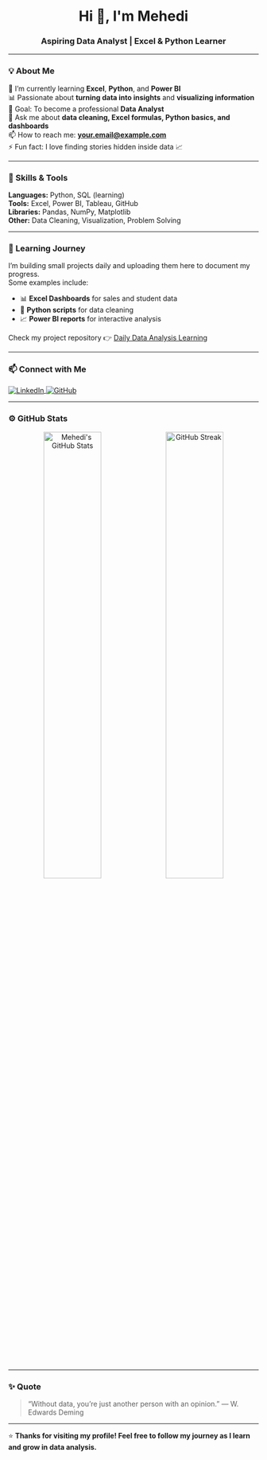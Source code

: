 ### <h1 align="center">Hi 👋, I'm Mehedi</h1>
<h3 align="center">Aspiring Data Analyst | Excel & Python Learner</h3>

---

### 💡 About Me  
🌱 I’m currently learning **Excel**, **Python**, and **Power BI**  
📊 Passionate about **turning data into insights** and **visualizing information**  
🎯 Goal: To become a professional **Data Analyst**  
💬 Ask me about **data cleaning, Excel formulas, Python basics, and dashboards**  
📫 How to reach me: **your.email@example.com**  
⚡ Fun fact: I love finding stories hidden inside data 📈  

---

### 🧩 Skills & Tools  
**Languages:** Python, SQL (learning)  
**Tools:** Excel, Power BI, Tableau, GitHub  
**Libraries:** Pandas, NumPy, Matplotlib  
**Other:** Data Cleaning, Visualization, Problem Solving  

---

### 📘 Learning Journey  
I’m building small projects daily and uploading them here to document my progress.  
Some examples include:  
- 📊 **Excel Dashboards** for sales and student data  
- 🐍 **Python scripts** for data cleaning  
- 📈 **Power BI reports** for interactive analysis  

Check my project repository 👉 [Daily Data Analysis Learning](https://github.com/Mehedi-imran)

---

### 📫 Connect with Me  
<p align="left">
<a href="https://www.linkedin.com/in/your-linkedin-profile](https://www.linkedin.com/in/mehedi-imran-149337265/" target="_blank">
  <img align="center" src="https://img.shields.io/badge/LinkedIn-blue?style=for-the-badge&logo=linkedin" alt="LinkedIn" />
</a>
<a href="https://github.com/YourUsername" target="_blank">
  <img align="center" src="https://img.shields.io/badge/GitHub-black?style=for-the-badge&logo=github" alt="GitHub" />
</a>
</p>

---

### ⚙️ GitHub Stats  
<p align="center">
  <img src="https://github-readme-stats.vercel.app/api?username=YourUsername&show_icons=true&theme=radical" alt="Mehedi's GitHub Stats" width="48%" />
  <img src="https://github-readme-streak-stats.herokuapp.com/?user=YourUsername&theme=radical" alt="GitHub Streak" width="48%" />
</p>

---

### ✨ Quote  
> “Without data, you’re just another person with an opinion.” — W. Edwards Deming  

---

⭐ **Thanks for visiting my profile! Feel free to follow my journey as I learn and grow in data analysis.**
